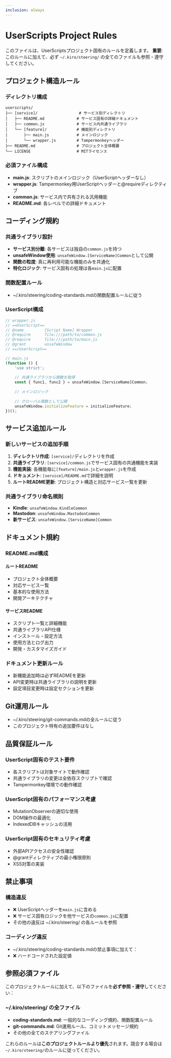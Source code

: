 ```yaml
---
inclusion: always
---
```


# UserScripts Project Rules

このファイルは、UserScriptsプロジェクト固有のルールを定義します。
**重要**: このルールに加えて、必ず `~/.kiro/steering/` の全てのファイルも参照・遵守してください。

## プロジェクト構造ルール

### ディレクトリ構成
```
userscripts/
├── [service]/                  # サービス別ディレクトリ
│   ├── README.md              # サービス固有の詳細ドキュメント
│   ├── common.js              # サービス内共通ライブラリ
│   └── [feature]/             # 機能別ディレクトリ
│       ├── main.js            # メインロジック
│       └── wrapper.js         # Tampermonkeyヘッダー
├── README.md                  # プロジェクト全体概要
└── LICENSE                    # MITライセンス
```

### 必須ファイル構成
- **main.js**: スクリプトのメインロジック（UserScriptヘッダーなし）
- **wrapper.js**: Tampermonkey用UserScriptヘッダーと@requireディレクティブ
- **common.js**: サービス内で共有される汎用機能
- **README.md**: 各レベルでの詳細ドキュメント

## コーディング規約

### 共通ライブラリ設計
- **サービス別分離**: 各サービスは独自の`common.js`を持つ
- **unsafeWindow使用**: `unsafeWindow.[ServiceName]Common`として公開
- **関数の粒度**: 真に再利用可能な機能のみを共通化
- **特化ロジック**: サービス固有の処理は各`main.js`に配置

### 関数配置ルール
- ~/.kiro/steering/coding-standards.mdの関数配置ルールに従う

### UserScript構成
```javascript
// wrapper.js
// ==UserScript==
// @name         [Script Name] Wrapper
// @require      file:///path/to/common.js
// @require      file:///path/to/main.js
// @grant        unsafeWindow
// ==/UserScript==

// main.js
(function () {
    'use strict';
    
    // 共通ライブラリから関数を取得
    const { func1, func2 } = unsafeWindow.[ServiceName]Common;
    
    // メインロジック
    
    // グローバル関数として公開
    unsafeWindow.initializeFeature = initializeFeature;
})();
```

## サービス追加ルール

### 新しいサービスの追加手順
1. **ディレクトリ作成**: `[service]/`ディレクトリを作成
2. **共通ライブラリ**: `[service]/common.js`でサービス固有の共通機能を実装
3. **機能実装**: 各機能毎に`[feature]/main.js`と`wrapper.js`を作成
4. **ドキュメント**: `[service]/README.md`で詳細を説明
5. **ルートREADME更新**: プロジェクト構造と対応サービス一覧を更新

### 共通ライブラリ命名規則
- **Kindle**: `unsafeWindow.KindleCommon`
- **Mastodon**: `unsafeWindow.MastodonCommon`
- **新サービス**: `unsafeWindow.[ServiceName]Common`

## ドキュメント規約

### README.md構成
#### ルートREADME
- プロジェクト全体概要
- 対応サービス一覧
- 基本的な使用方法
- 開発アーキテクチャ

#### サービスREADME
- スクリプト一覧と詳細機能
- 共通ライブラリAPI仕様
- インストール・設定方法
- 使用方法とログ出力
- 開発・カスタマイズガイド

### ドキュメント更新ルール
- 新機能追加時は必ずREADMEを更新
- API変更時は共通ライブラリの説明を更新
- 設定項目変更時は設定セクションを更新

## Git運用ルール
- ~/.kiro/steering/git-commands.mdの全ルールに従う
- このプロジェクト特有の追加要件はなし

## 品質保証ルール

### UserScript固有のテスト要件
- 各スクリプトは対象サイトで動作確認
- 共通ライブラリの変更は全依存スクリプトで確認
- Tampermonkey環境での動作確認

### UserScript固有のパフォーマンス考慮
- MutationObserverの適切な使用
- DOM操作の最適化
- IndexedDBキャッシュの活用

### UserScript固有のセキュリティ考慮
- 外部APIアクセスの安全性確認
- @grantディレクティブの最小権限原則
- XSS対策の実装

## 禁止事項

### 構造違反
- ❌ UserScriptヘッダーを`main.js`に含める
- ❌ サービス固有ロジックを他サービスの`common.js`に配置
- その他の違反は ~/.kiro/steering/ の各ルールを参照

### コーディング違反
- ~/.kiro/steering/coding-standards.mdの禁止事項に加えて：
- ❌ ハードコードされた設定値

## 参照必須ファイル

このプロジェクトルールに加えて、以下のファイルを**必ず参照・遵守**してください：

### ~/.kiro/steering/ の全ファイル
- **coding-standards.md**: 一般的なコーディング規約、関数配置ルール
- **git-commands.md**: Git運用ルール、コミットメッセージ規約
- その他の全てのステアリングファイル

これらのルールは**このプロジェクトルールより優先**されます。競合する場合は`~/.kiro/steering/`のルールに従ってください。
